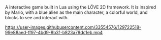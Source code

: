 A interactive game built in Lua using the LÖVE 2D framework. It is inspired by Mario, with a blue alien as the main character, a colorful world, and blocks to see and interact with.






https://user-images.githubusercontent.com/33554576/129722518-99e88aed-ff97-4bd9-8b31-b823a78dc1eb.mp4



